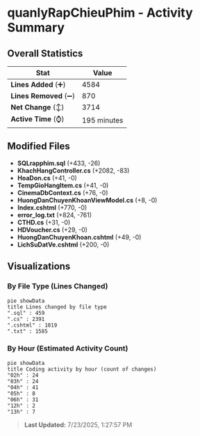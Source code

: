 # quanlyRapChieuPhim - Activity Summary 

## Overall Statistics

| Stat                   | Value                                                             |
| ---------------------- | ----------------------------------------------------------------- |
| **Lines Added** (➕)   | 4584                                          |
| **Lines Removed** (➖) | 870                                        |
| **Net Change** (↕)    | 3714                |
| **Active Time** (⌚)   | 195 minutes |


## Modified Files
- **SQLrapphim.sql** (+433, -26)
- **KhachHangController.cs** (+2082, -83)
- **HoaDon.cs** (+41, -0)
- **TempGioHangItem.cs** (+41, -0)
- **CinemaDbContext.cs** (+76, -0)
- **HuongDanChuyenKhoanViewModel.cs** (+8, -0)
- **Index.cshtml** (+770, -0)
- **error_log.txt** (+824, -761)
- **CTHD.cs** (+31, -0)
- **HDVoucher.cs** (+29, -0)
- **HuongDanChuyenKhoan.cshtml** (+49, -0)
- **LichSuDatVe.cshtml** (+200, -0)

## Visualizations

### By File Type (Lines Changed)

```mermaid
pie showData
title Lines changed by file type
".sql" : 459
".cs" : 2391
".cshtml" : 1019
".txt" : 1585
```

### By Hour (Estimated Activity Count)

```mermaid
pie showData
title Coding activity by hour (count of changes)
"02h" : 24
"03h" : 24
"04h" : 41
"05h" : 8
"06h" : 31
"12h" : 2
"13h" : 7
```


> **Last Updated:** 7/23/2025, 1:27:57 PM